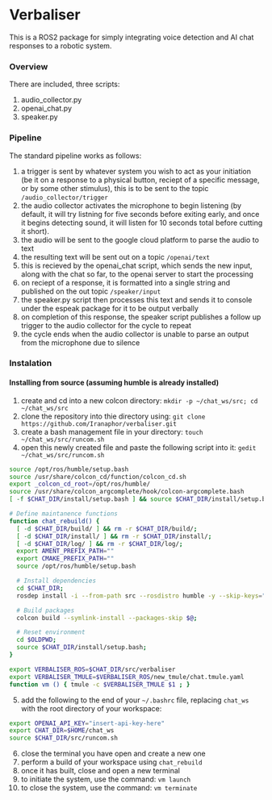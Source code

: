 # Verbaliser
This is a ROS2 package for simply integrating voice detection and AI chat responses to a robotic system.

### Overview
There are included, three scripts:
1. audio_collector.py
2. openai_chat.py
3. speaker.py

### Pipeline
The standard pipeline works as follows:
1. a trigger is sent by whatever system you wish to act as your initiation (be it on a response to a physical button, reciept of a specific message, or by some other stimulus), this is to be sent to the topic `/audio_collector/trigger`
2. the audio collector activates the microphone to begin listening (by default, it will try listning for five seconds before exiting early, and once it begins detecting sound, it will listen for 10 seconds total before cutting it short).
3. the audio will be sent to the google cloud platform to parse the audio to text
4. the resulting text will be sent out on a topic `/openai/text`
5. this is recieved by the openai_chat script, which sends the new input, along with the chat so far, to the openai server to start the processing
6. on reciept of a response, it is formatted into a single string and published on the out topic `/speaker/input`
7. the speaker.py script then processes this text and sends it to console under the espeak package for it to be output verbally
8. on completion of this response, the speaker script publishes a follow up trigger to the audio collector for the cycle to repeat
9. the cycle ends when the audio collector is unable to parse an output from the microphone due to silence

### Instalation
#### Installing from source (assuming humble is already installed)
1. create and cd into a new colcon directory: `mkdir -p ~/chat_ws/src; cd ~/chat_ws/src`
2. clone the repository into thie directory using: `git clone https://github.com/Iranaphor/verbaliser.git`
3. create a bash management file in your directory: `touch ~/chat_ws/src/runcom.sh`
4. open this newly created file and paste the following script into it: `gedit ~/chat_ws/src/runcom.sh`
```sh
source /opt/ros/humble/setup.bash
source /usr/share/colcon_cd/function/colcon_cd.sh
export _colcon_cd_root=/opt/ros/humble/
source /usr/share/colcon_argcomplete/hook/colcon-argcomplete.bash
[ -f $CHAT_DIR/install/setup.bash ] && source $CHAT_DIR/install/setup.bash

# Define maintanence functions
function chat_rebuild() {
  [ -d $CHAT_DIR/build/ ] && rm -r $CHAT_DIR/build/;
  [ -d $CHAT_DIR/install/ ] && rm -r $CHAT_DIR/install/;
  [ -d $CHAT_DIR/log/ ] && rm -r $CHAT_DIR/log/;
  export AMENT_PREFIX_PATH=""
  export CMAKE_PREFIX_PATH=""
  source /opt/ros/humble/setup.bash

  # Install dependencies
  cd $CHAT_DIR;
  rosdep install -i --from-path src --rosdistro humble -y --skip-keys="$@";

  # Build packages
  colcon build --symlink-install --packages-skip $@;

  # Reset environment
  cd $OLDPWD;
  source $CHAT_DIR/install/setup.bash;
}

export VERBALISER_ROS=$CHAT_DIR/src/verbaliser
export VERBALISER_TMULE=$VERBALISER_ROS/new_tmule/chat.tmule.yaml
function vm () { tmule -c $VERBALISER_TMULE $1 ; }
```

5. add the following to the end of your `~/.bashrc` file, replacing `chat_ws` with the root directory of your workspace:
```sh
export OPENAI_API_KEY="insert-api-key-here"
export CHAT_DIR=$HOME/chat_ws
source $CHAT_DIR/src/runcom.sh
```
6. close the terminal you have open and create a new one
7. perform a build of your workspace using `chat_rebuild`
8. once it has built, close and open a new terminal
9. to initiate the system, use the command: `vm launch`
10. to close the system, use the command: `vm terminate`












